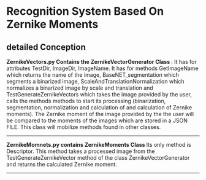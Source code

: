 # Recognition System Based On Zernike Moments

<h2> detailed Conception </h2>
  <b> ZernikeVectors.py Contains the ZernikeVectorGenerator Class </b> : It has for attributes TestDir, ImageDir, ImageName. It has for methods GetImageName which returns the name of the image, BaseNET_segmentation which segments a binarized image, ScaleAndTranslationNormalization which normalizes a binarized image by scale and translation and TestGenerateZernikeVectors which takes the image provided by the user, calls the methods methods to start its processing (binarization, segmentation, normalization and calculation of and calculation of Zernike moments). The Zernike moment of the image provided by the the user will be compared to the moments of the images which are stored in a JSON FILE. This class will mobilize methods found in other classes.

  <hr>

 <b> ZernikeMomnets.py contains ZernikeMoments Class </b> Its only method is Descriptor. This method takes a processed image from the TestGenerateZernikeVector method of the class ZernikeVectorGenerator and returns the calculated Zernike moment.
  
 <hr>

